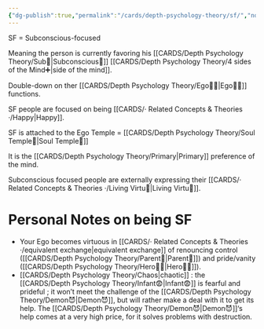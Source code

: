 ```yaml
---
{"dg-publish":true,"permalink":"/cards/depth-psychology-theory/sf/","noteIcon":"1","created":"2023-01-12T13:58:03.157+01:00","updated":"2023-06-04T20:27:16.419+02:00"}
---
```



SF = Subconscious-focused 

Meaning the person is currently favoring his [[CARDS/Depth Psychology Theory/Sub🤸\|Subconscious🤸]] [[CARDS/Depth Psychology Theory/4 sides of the Mind➕\|side of the mind]]. 

Double-down on ther [[CARDS/Depth Psychology Theory/Ego🙋‍♂️\|Ego🙋‍♂️]] functions. 

SF people are focused on being [[CARDS/· Related Concepts & Theories ·/Happy\|Happy]]. 

SF is attached to the Ego Temple = [[CARDS/Depth Psychology Theory/Soul Temple👤\|Soul Temple👤]]

It is the [[CARDS/Depth Psychology Theory/Primary\|Primary]] preference of the mind.

Subconscious focused people are externally expressing their [[CARDS/· Related Concepts & Theories ·/Living Virtu🙇\|Living Virtu🙇]]. 

# Personal Notes on being SF 
- Your Ego becomes virtuous in [[CARDS/· Related Concepts & Theories ·/equivalent exchange\|equivalent exchange]] of renouncing control ([[CARDS/Depth Psychology Theory/Parent🤨\|Parent🤨]]) and pride/vanity ([[CARDS/Depth Psychology Theory/Hero🦸‍♂️\|Hero🦸‍♂️]]). 
- [[CARDS/Depth Psychology Theory/Chaos\|chaotic]] : the [[CARDS/Depth Psychology Theory/Infant😨\|Infant😨]] is fearful and prideful ; it won’t meet the challenge of the [[CARDS/Depth Psychology Theory/Demon😈\|Demon😈]], but will rather make a deal with it to get its help. The [[CARDS/Depth Psychology Theory/Demon😈\|Demon😈]]‘s help comes at a very high price, for it solves problems with destruction. 